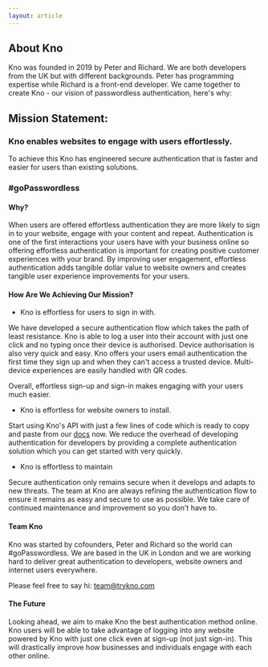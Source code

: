 ```yaml
---
layout: article
---
```

## About Kno

Kno was founded in 2019 by Peter and Richard.  We are both developers from the UK but with different backgrounds. Peter has programming expertise while Richard is a front-end developer.  We came together to create Kno - our vision of passwordless authentication, here's why:

## Mission Statement:

### Kno enables websites to engage with users effortlessly.

To achieve this Kno has engineered secure authentication that is faster and easier for users than existing solutions.

### #goPasswordless

#### Why?

When users are offered effortless authentication they are more likely to sign in to your website, engage with your content and repeat. Authentication is one of the first interactions your users have with your business online so offering effortless authentication is important for creating positive customer experiences with your brand. By improving user engagement, effortless authentication adds tangible dollar value to website owners and creates tangible user experience improvements for your users.

#### How Are We Achieving Our Mission?

- Kno is effortless for users to sign in with.

We have developed a secure authentication flow which takes the path of least resistance. Kno is able to log a user into their account with just one click and no typing once their device is authorised. Device authorisation is also very quick and easy. Kno offers your users email authentication the first time they sign up and when they can't access a trusted device. Multi-device experiences are easily handled with QR codes.

Overall, effortless sign-up and sign-in makes engaging with your users much easier.

- Kno is effortless for website owners to install.

Start using Kno's API with just a few lines of code which is ready to copy and paste from our [docs](https://trykno.com/docs/) now. We reduce the overhead of developing authentication for developers by providing a complete authentication solution which you can get started with very quickly.

- Kno is effortless to maintain

Secure authentication only remains secure when it develops and adapts to new threats. The team at Kno are always refining the authentication flow to ensure it remains as easy and secure to use as possible. We take care of continued maintenance and improvement so you don't have to.

#### Team Kno

Kno was started by cofounders, Peter and Richard so the world can #goPasswordless. We are based in the UK in London and we are working hard to deliver great authentication to developers, website owners and internet users everywhere.

Please feel free to say hi: [team@trykno.com](mailto:team@trykno.com)

#### The Future

Looking ahead, we aim to make Kno the best authentication method online. Kno users will be able to take advantage of logging into any website powered by Kno with just one click even at sign-up (not just sign-in). This will drastically improve how businesses and individuals engage with each other online.
